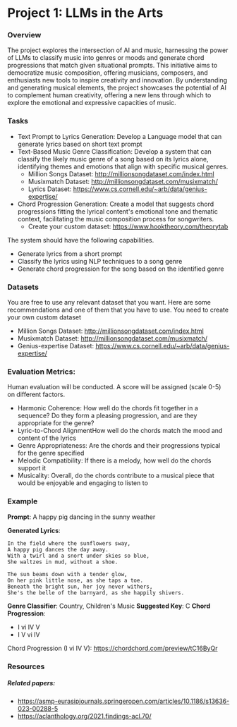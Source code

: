# Project 1: LLMs in the Arts

### Overview
The project explores the intersection of AI and music, harnessing the power of LLMs to classify music into genres or moods and generate chord progressions that match given situational prompts. This initiative aims to democratize music composition, offering musicians, composers, and enthusiasts new tools to inspire creativity and innovation. By understanding and generating musical elements, the project showcases the potential of AI to complement human creativity, offering a new lens through which to explore the emotional and expressive capacities of music.


### Tasks
- Text Prompt to Lyrics Generation: Develop a Language model that can generate lyrics based on short text prompt
- Text-Based Music Genre Classification: Develop a system that can classify the likely music genre of a song based on its lyrics alone, identifying themes and emotions that align with specific musical genres.
    - Million Songs Dataset: http://millionsongdataset.com/index.html
    - Musixmatch Dataset: http://millionsongdataset.com/musixmatch/
    - Lyrics Dataset: https://www.cs.cornell.edu/~arb/data/genius-expertise/
- Chord Progression Generation: Create a model that suggests chord progressions fitting the lyrical content's emotional tone and thematic context, facilitating the music composition process for songwriters.
    - Create your custom dataset: https://www.hooktheory.com/theorytab

The system should have the following capabilities.
- Generate lyrics from a short prompt
- Classify the lyrics using NLP techniques to a song genre
- Generate chord progression for the song based on the identified genre



### Datasets
You are free to use any relevant dataset that you want. Here are some recommendations and one of them that you have to use. You need to create your own custom dataset

- Million Songs Dataset: http://millionsongdataset.com/index.html
- Musixmatch Dataset: http://millionsongdataset.com/musixmatch/
- Genius-expertise Dataset: https://www.cs.cornell.edu/~arb/data/genius-expertise/


### Evaluation Metrics:

Human evaluation will be conducted. A score will be assigned (scale 0-5) on different factors.
- Harmonic Coherence: How well do the chords fit together in a sequence? Do they form a pleasing progression, and are they appropriate for the genre?
- Lyric-to-Chord AlignmentHow well do the chords match the mood and content of the lyrics
- Genre Appropriateness: Are the chords and their progressions typical for the genre specified
- Melodic Compatibility: If there is a melody, how well do the chords support it
- Musicality: Overall, do the chords contribute to a musical piece that would be enjoyable and engaging to listen to


### Example

**Prompt**: A happy pig dancing in the sunny weather

**Generated Lyrics**:

```
In the field where the sunflowers sway,
A happy pig dances the day away.
With a twirl and a snort under skies so blue,
She waltzes in mud, without a shoe.

The sun beams down with a tender glow,
On her pink little nose, as she taps a toe.
Beneath the bright sun, her joy never withers,
She's the belle of the barnyard, as she happily shivers.
```

**Genre Classifier**: Country, Children's Music
**Suggested Key**: C 
**Chord Progression**: 
- I vi IV V
- I V vi IV

Chord Progression (I vi IV V): https://chordchord.com/preview/tC16ByQr


### Resources

##### Related papers:
- https://asmp-eurasipjournals.springeropen.com/articles/10.1186/s13636-023-00288-5
- https://aclanthology.org/2021.findings-acl.70/

